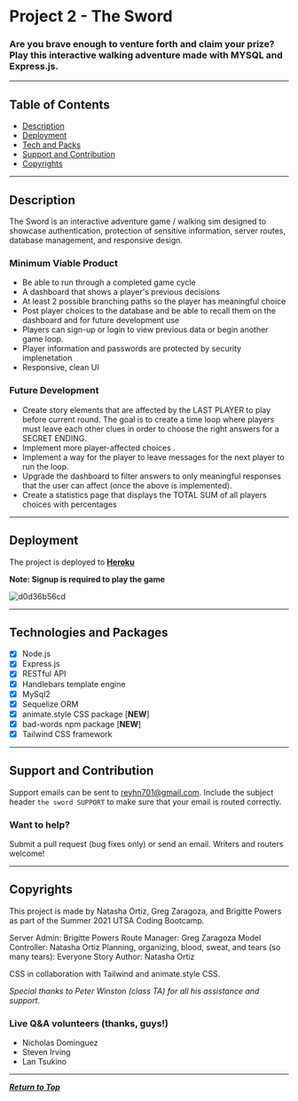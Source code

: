 # Project 2 - The Sword

### Are you brave enough to venture forth and claim your prize? Play this interactive walking adventure made with MYSQL and Express.js.

---

## Table of Contents

-   [Description](#description)
-   [Deployment](#deployment)
-   [Tech and Packs](#technologies-and-packages)
-   [Support and Contribution](#support-and-contribution)
-   [Copyrights](#copyrights)

---

## Description

The Sword is an interactive adventure game / walking sim designed to showcase authentication, protection of sensitive information, server routes, database management, and responsive design.

### Minimum Viable Product

-   Be able to run through a completed game cycle
-   A dashboard that shows a player's previous decisions
-   At least 2 possible branching paths so the player has meaningful choice
-   Post player choices to the database and be able to recall them on the dashboard and for future development use
-   Players can sign-up or login to view previous data or begin another game loop.
-   Player information and passwords are protected by security implenetation
-   Responsive, clean UI

### Future Development

-   Create story elements that are affected by the LAST PLAYER to play before current round. The goal is to create a time loop where players must leave each other clues in order to choose the right answers for a SECRET ENDING.
-   Implement more player-affected choices .
-   Implement a way for the player to leave messages for the next player to run the loop.
-   Upgrade the dashboard to filter answers to only meaningful responses that the user can affect (once the above is implemented).
-   Create a statistics page that displays the TOTAL SUM of all players choices with percentages

---

## Deployment

The project is deployed to [**Heroku**](https://endless-ocean-34575.herokuapp.com/)

**Note: Signup is required to play the game**

![d0d36b56cd](https://user-images.githubusercontent.com/86506686/141023555-e0b0c42f-316c-401c-901e-6bb5839943ce.jpg)

---

## Technologies and Packages

-   [x] Node.js
-   [x] Express.js
-   [x] RESTful API
-   [x] Handlebars template engine
-   [x] MySql2
-   [x] Sequelize ORM
-   [x] animate.style CSS package [**NEW**]
-   [x] bad-words npm package [**NEW**]
-   [x] Tailwind CSS framework

---

## Support and Contribution

Support emails can be sent to reyhn701@gmail.com. Include the subject header `the sword SUPPORT` to make sure that your email is routed correctly.

### Want to help?

Submit a pull request (bug fixes only) or send an email. Writers and routers welcome!

---

## Copyrights

This project is made by Natasha Ortiz, Greg Zaragoza, and Brigitte Powers as part of the Summer 2021 UTSA Coding Bootcamp.

Server Admin: Brigitte Powers
Route Manager: Greg Zaragoza
Model Controller: Natasha Ortiz
Planning, organizing, blood, sweat, and tears (so many tears): Everyone
Story Author: Natasha Ortiz

CSS in collaboration with Tailwind and animate.style CSS. 


_Special thanks to Peter Winston (class TA) for all his assistance and support._

### Live Q&A volunteers (thanks, guys!)

-   Nicholas Dominguez
-   Steven Irving
-   Lan Tsukino

---

[**_Return to Top_**](#table-of-contents)
